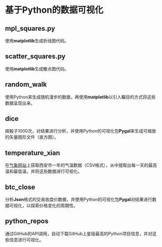 # 基于Python的数据可视化

## mpl_squares.py

使用**matplotlib**生成折线图代码。

## scatter_squares.py

使用**matplotlib**生成散点图代码。

## random_walk

使用Python来生成随机漫步的数据，再使用**matplotlib**以引人瞩目的方式将这些数据呈现出来。

## dice

掷骰子1000次，对结果进行分析，并使用Python的可视化包**Pygal**来生成可缩放的矢量图形文件（直方图）。

## temperature_xian

在[气象网站](https://rp5.ru/%E8%A5%BF%E5%AE%89%E5%A4%A9%E6%B0%94_)上获取西安市一年的气温数据（CSV格式），从中提取出每一天的最高温和最低温，并将这些数据进行可视化。

## btc_close

分析**Json**格式的交易收盘价数据，并使用Python的可视化包**Pygal**对结果进行数据可视化，以探索价格变化的周期性。

## python_repos

通过GitHub的API调用，自动下载GitHub上星级最高的Python项目信息，并对这些信息进行可视化。